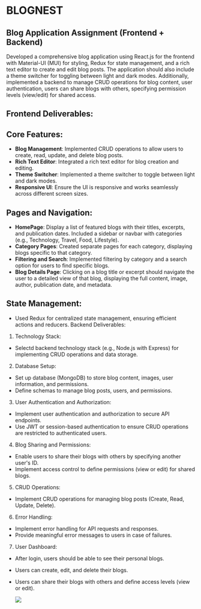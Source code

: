 # BLOGNEST


## Blog Application Assignment (Frontend + Backend)


Developed a comprehensive blog application using React.js for the frontend with
Material-UI (MUI) for styling, Redux for state management, and a rich text editor to create and
edit blog posts. The application should also include a theme switcher for toggling between light
and dark modes. Additionally, implemented a backend to manage CRUD operations for blog
content, user authentication, users can share blogs with others, specifying permission levels
(view/edit) for shared access.

## Frontend Deliverables:

## Core Features:
- **Blog Management**: Implemented CRUD operations to allow users to create, read,
update, and delete blog posts.
- **Rich Text Editor**: Integrated a rich text editor for blog creation and editing.
- **Theme Switcher**: Implemented a theme switcher to toggle between light and dark
modes.
- **Responsive UI**: Ensure the UI is responsive and works seamlessly across
different screen sizes.
## Pages and Navigation:
- **HomePage**: Display a list of featured blogs with their titles, excerpts, and
publication dates. Included a sidebar or navbar with categories (e.g., Technology,
Travel, Food, Lifestyle).
- **Category Pages**: Created separate pages for each category, displaying blogs
specific to that category.
- **Filtering and Search**: Implemented filtering by category and a search option for
users to find specific blogs.
- **Blog Details Page**: Clicking on a blog title or excerpt should navigate the user to
a detailed view of that blog, displaying the full content, image, author, publication
date, and metadata.
## State Management:
- Used Redux for centralized state management, ensuring efficient actions and
reducers.
Backend Deliverables:
1. Technology Stack:
- Selectd  backend technology stack (e.g., Node.js with Express) for implementing CRUD operations and data storage.
2. Database Setup:
- Set up database (MongoDB) to store blog content,
images, user information, and permissions.
- Define schemas to manage blog posts, users, and permissions.
3. User Authentication and Authorization:
- Implement user authentication and authorization to secure API endpoints.
- Use JWT or session-based authentication to ensure CRUD operations are
restricted to authenticated users.
4. Blog Sharing and Permissions:
- Enable users to share their blogs with others by specifying another user's ID.
- Implement access control to define permissions (view or edit) for shared blogs.
5. CRUD Operations:
- Implement CRUD operations for managing blog posts (Create, Read, Update,
Delete).
6. Error Handling:
- Implement error handling for API requests and responses.
- Provide meaningful error messages to users in case of failures.
7. User Dashboard:
- After login, users should be able to see their personal blogs.
- Users can create, edit, and delete their blogs.
- Users can share their blogs with others and define access levels (view or edit).


  <img src="https://t.bkit.co/w_66a4e6d8d84db.gif" />
  
